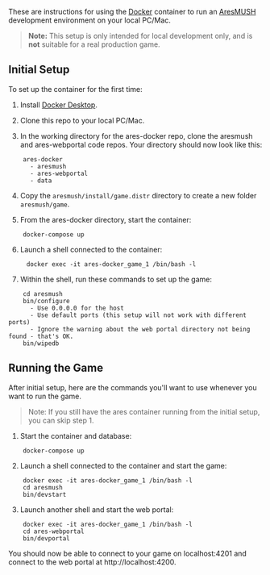 These are instructions for using the [Docker](https://www.docker.com) container to run an [AresMUSH](https://aresmush.com) development environment on your local PC/Mac.

> **Note:** This setup is only intended for local development only, and is **not** suitable for a real production game.

## Initial Setup

To set up the container for the first time:

1. Install [Docker Desktop](https://www.docker.com/products/docker-desktop).

2. Clone this repo to your local PC/Mac.

3. In the working directory for the ares-docker repo, clone the aresmush and ares-webportal code repos. Your directory should now look like this:
  
```
    ares-docker
      - aresmush
      - ares-webportal
      - data
```

4. Copy the `aresmush/install/game.distr` directory to create a new folder `aresmush/game`.

5. From the ares-docker directory, start the container:

```   
    docker-compose up
```

6. Launch a shell connected to the container:
 
```
     docker exec -it ares-docker_game_1 /bin/bash -l
```

7. Within the shell, run these commands to set up the game:
 
```
    cd aresmush
    bin/configure
      - Use 0.0.0.0 for the host
      - Use default ports (this setup will not work with different ports)
      - Ignore the warning about the web portal directory not being found - that's OK.
    bin/wipedb
```

## Running the Game

After initial setup, here are the commands you'll want to use whenever you want to run the game.

> Note: If you still have the ares container running from the initial setup, you can skip step 1.

1. Start the container and database:
 
```
    docker-compose up
```

2. Launch a shell connected to the container and start the game:
 
```
    docker exec -it ares-docker_game_1 /bin/bash -l
    cd aresmush
    bin/devstart
```

3. Launch another shell and start the web portal:
 
```
    docker exec -it ares-docker_game_1 /bin/bash -l
    cd ares-webportal
    bin/devportal
```

You should now be able to connect to your game on localhost:4201 and connect to the web portal at http://localhost:4200.